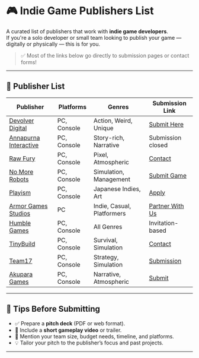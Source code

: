# 🎮 Indie Game Publishers List

A curated list of publishers that work with **indie game developers**.  
If you're a solo developer or small team looking to publish your game — digitally or physically — this is for you.

> ✅ Most of the links below go directly to submission pages or contact forms!

---

## 🔗 Publisher List

| Publisher | Platforms | Genres | Submission Link |
|----------|-----------|--------|------------------|
| [Devolver Digital](https://www.devolverdigital.com/) | PC, Console | Action, Weird, Unique | [Submit Here]([https://devolverdigital.com/pitch](https://pitch.devolverdigital.com/)) |
| [Annapurna Interactive](https://annapurnainteractive.com/) | PC, Console | Story-rich, Narrative | Submission closed |
| [Raw Fury](https://rawfury.com/) | PC, Console | Pixel, Atmospheric | [Contact](https://rawfury.com/contact/) |
| [No More Robots](https://www.nomorerobots.io/) | PC, Console | Simulation, Management | [Submit Game](https://www.nomorerobots.io/contact) |
| [Playism](https://playism.com/) | PC, Console | Japanese Indies, Art | [Apply](https://playism.com/contact/) |
| [Armor Games Studios](https://armorgamesstudios.com/) | PC | Indie, Casual, Platformers | [Partner With Us](https://armorgamesstudios.com/publishing/) |
| [Humble Games](https://www.humblegames.com/) | PC, Console | All Genres | Invitation-based |
| [TinyBuild](https://www.tinybuild.com/) | PC, Console | Survival, Simulation | [Contact](https://www.tinybuild.com/contact) |
| [Team17](https://www.team17.com/) | PC, Console | Strategy, Simulation | [Submission](https://www.team17.com/publishing/) |
| [Akupara Games](https://www.akuparagames.com/) | PC, Console | Narrative, Atmospheric | [Submit](https://www.akuparagames.com/publishing) |

---

## 🧠 Tips Before Submitting

- ✅ Prepare a **pitch deck** (PDF or web format).
- 🎥 Include a **short gameplay video** or trailer.
- 👥 Mention your team size, budget needs, timeline, and platforms.
- 💡 Tailor your pitch to the publisher’s focus and past projects.

---


